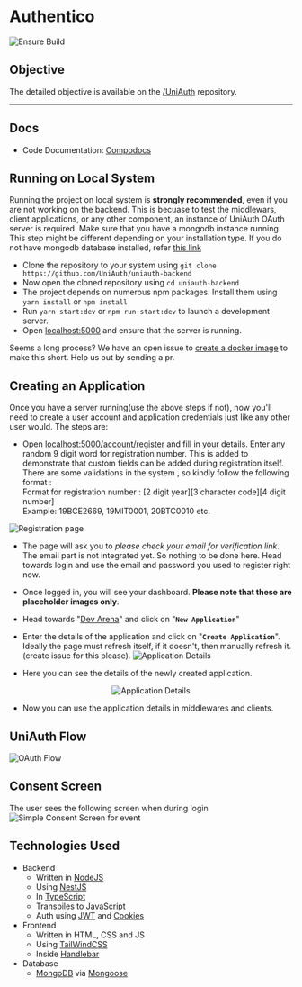 # Authentico

![Ensure Build](https://github.com/YashKumarVerma/authentico-backend/workflows/Ensure%20Build/badge.svg)

## Objective
The detailed objective is available on the [/UniAuth](https://github.com/UniAuth/UniAuth) repository. 

---
## Docs
- Code Documentation: [Compodocs](http://uniauth.surge.sh/)

## Running on Local System
Running the project on local system is **strongly recommended**, even if you are not working on the backend. This is becuase to test the middlewars, client applications, or any other component, an instance of UniAuth OAuth server is required. Make sure that you have a mongodb instance running. This step might be different depending on your installation type. If you do not have mongodb database installed, refer [this link](https://docs.mongodb.com/manual/administration/install-community/)

- Clone the repository to your system using `git clone https://github.com/UniAuth/uniauth-backend`
- Now open the cloned repository using `cd uniauth-backend`
- The project depends on numerous npm packages. Install them using `yarn install` or `npm install`
- Run `yarn start:dev` or `npm run start:dev` to launch a development server. 
- Open [localhost:5000](http://localhost:5000) and ensure that the server is running.

Seems a long process? We have an open issue to [create a docker image](https://github.com/UniAuth/uniauth-backend/issues/9) to make this short. Help us out by sending a pr. 

## Creating an Application
Once you have a server running(use the above steps if not), now you'll need to create a user account and application credentials just like any other user would. The steps are:

- Open [localhost:5000/account/register](http://localhost:5000/account/register) and fill in your details. Enter any random 9 digit word for registration number. This is added to demonstrate that custom fields can be added during registration itself.      
There are some validations in the system , so kindly follow the following format :        
Format for registration number : [2 digit year][3 character code][4 digit number]     
Example: 19BCE2669, 19MIT0001, 20BTC0010 etc.

![Registration page](https://i.imgur.com/m0LFVtq.png)

- The page will ask you to _please check your email for verification link_. The email part is not integrated yet. So nothing to be done here. Head towards login and use the email and password you used to register right now.
- Once logged in, you will see your dashboard. **Please note that these are placeholder images only**.
- Head towards "[Dev Arena](http://localhost:5000/dashboard/dev)" and click on "**`New Application`**"
- Enter the details of the application and click on "**`Create Application`**". Ideally the page must refresh itself, if it doesn't, then manually refresh it. (create issue for this please).
![Application Details](https://i.imgur.com/n5CrmDA.png)

- Here you can see the details of the newly created application.
<p align="center">
  <img src="https://i.imgur.com/g8TTpWt.png" alt="Application Details" /></a>
</p>

- Now you can use the application details in middlewares and clients.

## UniAuth Flow
![OAuth Flow](https://i.imgur.com/gPz32GC.png)

## Consent Screen
The user sees the following screen when during login
![Simple Consent Screen for event](https://i.imgur.com/r2fve6v.png) 


## Technologies Used
- Backend 
  - Written in [NodeJS](https://nodejs.org/en/)
  - Using [NestJS](https://nestjs.com/)
  - In [TypeScript](https://www.typescriptlang.org/)
  - Transpiles to [JavaScript](https://www.javascript.com/)
  - Auth using [JWT](https://jwt.io/) and [Cookies](https://developer.mozilla.org/en-US/docs/Web/HTTP/Cookies)
- Frontend
  - Written in HTML, CSS and JS
  - Using [TailWindCSS](https://tailwindcss.com/)
  - Inside [Handlebar](https://handlebarsjs.com/)
- Database 
  - [MongoDB](https://docs.mongodb.com/) via [Mongoose](https://mongoosejs.com/)
